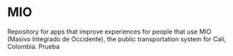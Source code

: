 MIO
===

Repository for apps that improve experiences for people that use MIO (Masivo Integrado de Occidente), the public transportation system for Cali, Colombia.
Prueba